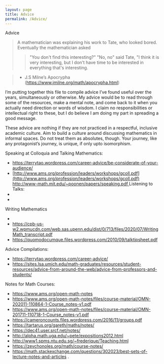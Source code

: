 ```yaml
---
layout: page
title: Advice
permalink: /Advice/
---
```


Advice

>A mathematician was explaining his work to Tate, who looked bored. Eventually the mathematician asked 
>>"You don't find this interesting?" 
>>"No, no" said Tate, "I think it is very interesting, but I don't have time to be interested in everything that's interesting.

>- J.S Milne’s Apocrypha (https://www.jmilne.org/math/apocrypha.html)

I’m putting together this file to compile advice I’ve found useful over the years, simultaneously or otherwise. My advice would be to read through some of the resources, make a mental note, and come back to it when you actually need direction or words of wisdom. I claim no responsibilities or intellectual right to these, but I do believe I am doing my part in spreading a good message.

These advice are nothing if they are not practiced in a respectful, inclusive academic culture. Aim to build a culture around discussing mathematics in informal spaces. Do not treat them as absolutes, though. Your journey, like any protagonist’s journey, is unique, if only upto isomorphism.

Speaking at Colloquia and Talking Mathematics:
- [https://terrytao.wordpress.com/career-advice/be-considerate-of-your-audience/
](https://terrytao.wordpress.com/career-advice/be-considerate-of-your-audience/)
- [http://www.ams.org/profession/leaders/workshops/gcoll.pdf](http://www.ams.org/profession/leaders/workshops/gcoll.pdf)
[http://www-math.mit.edu/~poonen/papers/speaking.pdf
](http://www-math.mit.edu/~poonen/papers/speaking.pdf
)
Listening to Talks:
- [](http://math.stanford.edu/~vakil/threethings.html)
- [](https://terrytao.wordpress.com/career-advice/attend-talks-and-conferences-even-those-not-directly-related-to-your-work/)

Writing Mathematics
- [](http://www-math.mit.edu/~poonen/papers/writing.pdf)
- https://cpb-us-w2.wpmucdn.com/web.sas.upenn.edu/dist/0/713/files/2020/07/WritingMath_transcript.pdf
- https://quomodocumque.files.wordpress.com/2010/09/talktipsheet.pdf


Advice Compilations:
- https://terrytao.wordpress.com/career-advice/
- https://sites.lsa.umich.edu/math-graduates/resources/student-resources/advice-from-around-the-web/advice-from-professors-and-students/

Notes for Math Courses:
- https://www.ams.org/open-math-notes
- https://www.ams.org/open-math-notes/files/course-material/OMN-202011-110864-1-Course_notes-v1.pdf
- https://www.ams.org/open-math-notes/files/course-material/OMN-201711-110718-1-Course_notes-v1.pdf
- https://cameroncounts.files.wordpress.com/2016/11/groups.pdf
- https://tartarus.org/gareth/maths/notes/
- https://dec41.user.srcf.net/notes/
- http://alpha.math.uga.edu/~pete/expositions2012.html
- http://www1.spms.ntu.edu.sg/~frederique/Teaching.html
- https://zevchonoles.org/math/course-notes/
- https://math.stackexchange.com/questions/302023/best-sets-of-lecture-notes-and-articles
.
